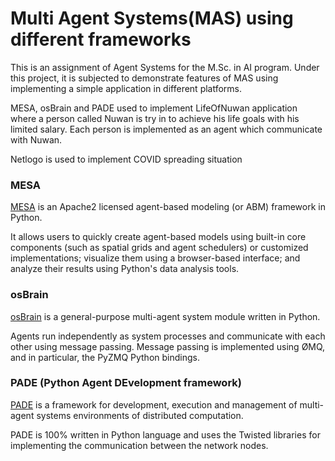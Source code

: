 # Multi Agent Systems(MAS) using different frameworks

This is an assignment of Agent Systems for the M.Sc. in AI program. Under this project, it is subjected to demonstrate features of MAS using implementing a simple application in different platforms.

MESA, osBrain and PADE used to implement LifeOfNuwan application where a person called Nuwan is try
in to achieve his life goals with his limited salary. Each person is implemented as an agent which communicate with Nuwan.

Netlogo is used to implement COVID spreading situation

### MESA

[MESA](https://github.com/projectmesa/mesa/) is an Apache2 licensed agent-based modeling (or ABM) framework in Python.

It allows users to quickly create agent-based models using built-in core components (such as spatial grids and agent schedulers) or customized implementations; visualize them using a browser-based interface; and analyze their results using Python's data analysis tools.

### osBrain

[osBrain](https://osbrain.readthedocs.io/en/stable/about.html) is a general-purpose multi-agent system module written in Python.

Agents run independently as system processes and communicate with each other using message passing. Message passing is implemented using ØMQ, and in particular, the PyZMQ Python bindings.

### PADE (Python Agent DEvelopment framework)

[PADE](https://pade.readthedocs.io/en/latest/) is a framework for development, execution and management of multi-agent systems environments of distributed computation.

PADE is 100% written in Python language and uses the Twisted libraries for implementing the communication between the network nodes.
